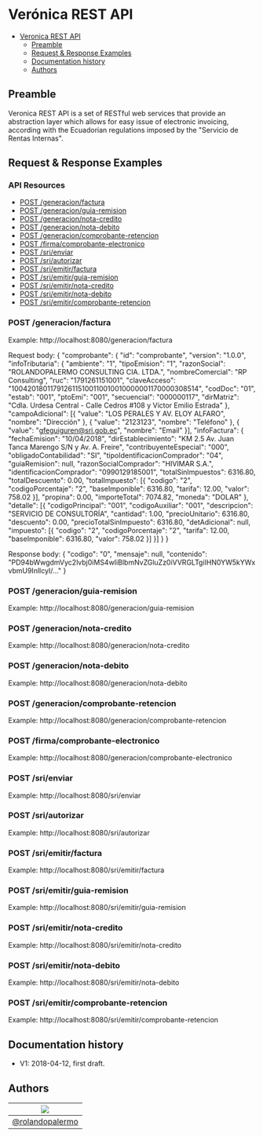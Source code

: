 # Verónica REST API
<!-- TOC depthFrom:1 depthTo:2 withLinks:1 updateOnSave:1 orderedList:0 -->

- [Veronica REST API](#veronica-rest-api)
	- [Preamble](#preamble)
	- [Request & Response Examples](#request--response-examples)
	- [Documentation history](#documentation-history)
	- [Authors](#authors)

<!-- /TOC -->
## Preamble
Veronica REST API is a set of RESTful web services that provide an abstraction layer which allows for easy issue of electronic invoicing, according with the Ecuadorian regulations imposed by the "Servicio de Rentas Internas".

## Request & Response Examples

### API Resources

  - [POST /generacion/factura](#post-generacionfactura)
  - [POST /generacion/guia-remision](#post-generacionguia-remision)
  - [POST /generacion/nota-credito](#post-generacionnota-credito)
  - [POST /generacion/nota-debito](#post-generacionnota-debito)
  - [POST /generacion/comprobante-retencion](#post-generacioncomprobante-retencion)
  - [POST /firma/comprobante-electronico](#post-firmacomprobante-electronico)
  - [POST /sri/enviar](#post-srienviar)
  - [POST /sri/autorizar](#post-sriautorizar)
  - [POST /sri/emitir/factura](#post-sriemitirfactura)
  - [POST /sri/emitir/guia-remision](#post-sriemitirguia-remision)
  - [POST /sri/emitir/nota-credito](#post-sriemitirnota-credito)
  - [POST /sri/emitir/nota-debito](#post-sriemitirnota-debito)
  - [POST /sri/emitir/comprobante-retencion](#post-sriemitircomprobante-retencion)

### POST /generacion/factura

Example: http://localhost:8080/generacion/factura

Request body:
	{
		"comprobante": {
			"id": "comprobante",
			"version": "1.0.0",
			"infoTributaria": {
				"ambiente": "1",
				"tipoEmision": "1",
				"razonSocial": "ROLANDOPALERMO CONSULTING CIA. LTDA.",
				"nombreComercial": "RP Consulting",
				"ruc": "1791261151001",
				"claveAcceso": "1004201801179126115100110010010000001170000308514",
				"codDoc": "01",
				"estab": "001",
				"ptoEmi": "001",
				"secuencial": "000000117",
				"dirMatriz": "Cdla. Urdesa Central - Calle Cedros #108 y Víctor Emilio Estrada"
			},
			"campoAdicional": [{
				"value": "LOS PERALES Y AV. ELOY ALFARO",
				"nombre": "Dirección"
			}, {
				"value": "2123123",
				"nombre": "Teléfono"
			}, {
				"value": "gfeguiguren@sri.gob.ec",
				"nombre": "Email"
			}],
			"infoFactura": {
				"fechaEmision": "10/04/2018",
				"dirEstablecimiento": "KM 2.5 Av. Juan Tanca Marengo S/N y Av. A. Freire",
				"contribuyenteEspecial": "000",
				"obligadoContabilidad": "SI",
				"tipoIdentificacionComprador": "04",
				"guiaRemision": null,
				"razonSocialComprador": "HIVIMAR S.A.",
				"identificacionComprador": "0990129185001",
				"totalSinImpuestos": 6316.80,
				"totalDescuento": 0.00,
				"totalImpuesto": [{
					"codigo": "2",
					"codigoPorcentaje": "2",
					"baseImponible": 6316.80,
					"tarifa": 12.00,
					"valor": 758.02
				}],
				"propina": 0.00,
				"importeTotal": 7074.82,
				"moneda": "DOLAR"
			},
			"detalle": [{
				"codigoPrincipal": "001",
				"codigoAuxiliar": "001",
				"descripcion": "SERVICIO DE CONSULTORÍA",
				"cantidad": 1.00,
				"precioUnitario": 6316.80,
				"descuento": 0.00,
				"precioTotalSinImpuesto": 6316.80,
				"detAdicional": null,
				"impuesto": [{
					"codigo": "2",
					"codigoPorcentaje": "2",
					"tarifa": 12.00,
					"baseImponible": 6316.80,
					"valor": 758.02
				}]
			}]
		}
	}

Response body:
	{
		"codigo": "0",
		"mensaje": null,
		"contenido": "PD94bWwgdmVyc2lvbj0iMS4wIiBlbmNvZGluZz0iVVRGLTgiIHN0YW5kYWxvbmU9InllcyI/..."
	}

### POST /generacion/guia-remision

Example: http://localhost:8080/generacion/guia-remision

### POST /generacion/nota-credito

Example: http://localhost:8080/generacion/nota-credito

### POST /generacion/nota-debito

Example: http://localhost:8080/generacion/nota-debito

### POST /generacion/comprobante-retencion

Example: http://localhost:8080/generacion/comprobante-retencion

### POST /firma/comprobante-electronico

Example: http://localhost:8080/generacion/comprobante-electronico

### POST /sri/enviar

Example: http://localhost:8080/sri/enviar

### POST /sri/autorizar

Example: http://localhost:8080/sri/autorizar

### POST /sri/emitir/factura

Example: http://localhost:8080/sri/emitir/factura

### POST /sri/emitir/guia-remision

Example: http://localhost:8080/sri/emitir/guia-remision

### POST /sri/emitir/nota-credito

Example: http://localhost:8080/sri/emitir/nota-credito

### POST /sri/emitir/nota-debito

Example: http://localhost:8080/sri/emitir/nota-debito

### POST /sri/emitir/comprobante-retencion

Example: http://localhost:8080/sri/emitir/comprobante-retencion
  
## Documentation history

- V1: 2018-04-12, first draft.

## Authors

| [![](https://avatars1.githubusercontent.com/u/11875482?v=4&s=80)](https://github.com/rolandopalermo) |
|-|
| [@rolandopalermo](https://github.com/rolandopalermo) |